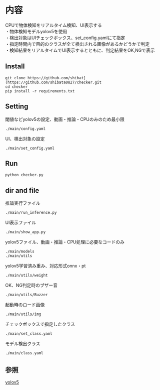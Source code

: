 # 内容
CPUで物体検知をリアルタイム検知、UI表示する  
・物体検知モデルyolov5を使用  
・検出対象はUIチェックボックス、set_config.yamlにて指定  
・指定時間内で目的のクラスが全て検出される画像があるかどうかで判定  
・検知結果をリアルタイムでUI表示するとともに、判定結果をOK,NGで表示  


## Install
```
git clone https://github.com/shibat](https://github.com/shibata0827/checker.git
cd checker
pip install -r requirements.txt
```

## Setting
閾値などyolov5の設定、動画・推論・CPUのみのため最小限
```
./main/config.yaml
```

UI、検出対象の設定
```
./main/set_config.yaml
```

## Run
```
python checker.py
```


## dir and file
推論実行ファイル
```
./main/run_inference.py
```

UI表示ファイル
```
./main/show_app.py
```

yolov5ファイル、動画・推論・CPU処理に必要なコードのみ
```
./main/models
./main/utils
```

yolov5学習済み重み、対応形式onnx・pt
```
./main/utils/weight
```

OK、NG判定時のブザー音
```
./main/utils/Buzzer
```

起動時のロード画像
```
./main/utils/img
```

チェックボックスで指定したクラス
```
./main/set_class.yaml
```

モデル検出クラス
```
./main/class.yaml
```


## 参照
[yolov5](https://github.com/ultralytics/yolov5)
